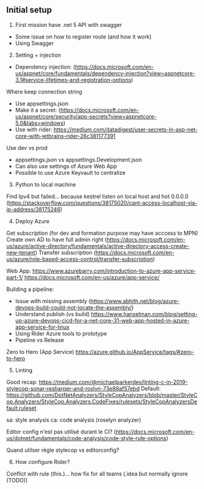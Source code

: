 ## Initial setup

1. First mission have .net 5 API with swagger

- Some issue on how to register route (and how it work)
- Using Swagger

2. Setting + injection

- Dependency injection: (https://docs.microsoft.com/en-us/aspnet/core/fundamentals/dependency-injection?view=aspnetcore-3.1#service-lifetimes-and-registration-options)

Where keep connection string
- Use appsettings.json
- Make it a secret: (https://docs.microsoft.com/en-us/aspnet/core/security/app-secrets?view=aspnetcore-5.0&tabs=windows)
- Use with rider: https://medium.com/datadigest/user-secrets-in-asp-net-core-with-jetbrains-rider-26c381177391

Use dev vs prod
- appsettings.json vs appsettings.Development.json
- Can also use settings of Azure Web App
- Possible to use Azure Keyvault to centralize


3. Python to local machine

Find Ipv4 but failed... because kestrel listen on local host and hot 0.0.0.0 (https://stackoverflow.com/questions/38175020/cant-access-localhost-via-ip-address/38175246)

4. Deploy Azure

Get subscription (for dev and formation purpose may have acccess to MPN)
Create own AD to have full admin right (https://docs.microsoft.com/en-us/azure/active-directory/fundamentals/active-directory-access-create-new-tenant)
Transfer subscription (https://docs.microsoft.com/en-us/azure/role-based-access-control/transfer-subscription)

Web App:
https://www.azurebarry.com/introduction-to-azure-app-service-part-1/
https://docs.microsoft.com/en-us/azure/app-service/

Building a pipeline:
- Issue with missing assembly (https://www.abhith.net/blog/azure-devops-build-could-not-locate-the-assembly/)
- Understand publish (vs build) https://www.hanselman.com/blog/setting-up-azure-devops-cicd-for-a-net-core-31-web-app-hosted-in-azure-app-service-for-linux
- Using Rider Azure tools to prototype
- Pipeline vs Release

Zero to Hero (App Service)
https://azure.github.io/AppService/tags/#zero-to-hero

5. Linting 

Good recap: https://medium.com/@michaelparkerdev/linting-c-in-2019-stylecop-sonar-resharper-and-roslyn-73e88af57ebd
Default: https://github.com/DotNetAnalyzers/StyleCopAnalyzers/blob/master/StyleCop.Analyzers/StyleCop.Analyzers.CodeFixes/rulesets/StyleCopAnalyzersDefault.ruleset 

sa: style analysis
ca: code analysis (roselyn analyzer)


Editor config n'est pas utilisé durant le CI? (https://docs.microsoft.com/en-us/dotnet/fundamentals/code-analysis/code-style-rule-options)

Quand utilser règle stylecop vs editorconfig? 

6. How configure Rider?

Conflict with rule (this.)... how fix for all teams (.idea but normally ignore (TODO))